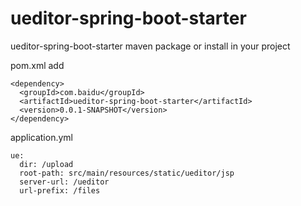 # ueditor-spring-boot-starter
ueditor-spring-boot-starter
maven package or install
in your project

pom.xml add
```
<dependency>
  <groupId>com.baidu</groupId>
  <artifactId>ueditor-spring-boot-starter</artifactId>
  <version>0.0.1-SNAPSHOT</version>
</dependency>
```
application.yml
```
ue:
  dir: /upload
  root-path: src/main/resources/static/ueditor/jsp
  server-url: /ueditor
  url-prefix: /files
 ```
